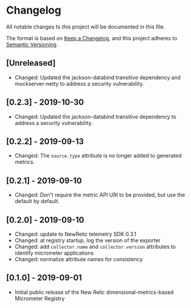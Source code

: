 # Changelog
All notable changes to this project will be documented in this file.

The format is based on [Keep a Changelog](https://keepachangelog.com/en/1.0.0/),
and this project adheres to [Semantic Versioning](https://semver.org/spec/v2.0.0.html).

## [Unreleased]
- Changed: Updated the jackson-databind transitive dependency and mockserver-netty to address a security vulnerability.

## [0.2.3] - 2019-10-30
- Changed: Updated the jackson-databind transitive dependency to address a security vulnerability.

## [0.2.2] - 2019-09-13
- Changed: The `source.type` attribute is no longer added to generated metrics.

## [0.2.1] - 2019-09-10
- Changed: Don't require the metric API URI to be provided, but use the default by default.

## [0.2.0] - 2019-09-10
- Changed: update to NewRelic telemetry SDK 0.3.1
- Changed: at registry startup, log the version of the exporter
- Changed: add `collector.name` and `collector.version` attributes to identify micrometer applications
- Changed: normalize attribute names for consistency

## [0.1.0] - 2019-09-01
- Initial public release of the New Relic dimensional-metrics-based Micrometer Registry
